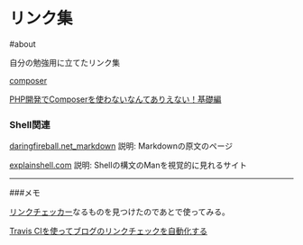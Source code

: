 
# リンク集

#about

自分の勉強用に立てたリンク集

[composer](https://getcomposer.org/)

[PHP開発でComposerを使わないなんてありえない！基礎編](https://qiita.com/niisan-tokyo/items/8cccec88d45f38171c94)

### Shell関連

[daringfireball.net_markdown](https://daringfireball.net/projects/markdown/)
説明: Markdownの原文のページ

[explainshell.com](https://explainshell.com/)
説明: Shellの構文のManを視覚的に見れるサイト


---
###メモ


[リンクチェッカー](http://wummel.github.io/linkchecker/)なるものを見つけたのであとで使ってみる。

[Travis CIを使ってブログのリンクチェックを自動化する](https://rcmdnk.com/blog/2014/11/22/blog-octopress-travisci/)
